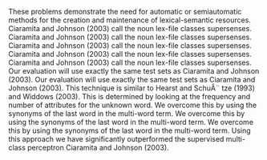 These problems demonstrate the need for automatic or semiautomatic methods for the creation and maintenance of lexical-semantic resources.
Ciaramita and Johnson (2003) call the noun lex-file classes supersenses.
Ciaramita and Johnson (2003) call the noun lex-file classes supersenses.
Ciaramita and Johnson (2003) call the noun lex-file classes supersenses.
Ciaramita and Johnson (2003) call the noun lex-file classes supersenses.
Ciaramita and Johnson (2003) call the noun lex-file classes supersenses.
Our evaluation will use exactly the same test sets as Ciaramita and Johnson (2003).
Our evaluation will use exactly the same test sets as Ciaramita and Johnson (2003).
This technique is similar to Hearst and SchuÂ¨ tze (1993) and Widdows (2003).
This is determined by looking at the frequency and number of attributes for the unknown word.
We overcome this by using the synonyms of the last word in the multi-word term.
We overcome this by using the synonyms of the last word in the multi-word term.
We overcome this by using the synonyms of the last word in the multi-word term.
Using this approach we have significantly outperformed the supervised multi-class perceptron Ciaramita and Johnson (2003).